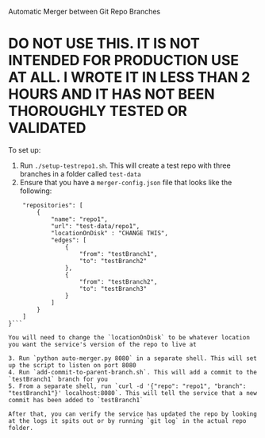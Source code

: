 Automatic Merger between Git Repo Branches
# DO NOT USE THIS. IT IS NOT INTENDED FOR PRODUCTION USE AT ALL. I WROTE IT IN LESS THAN 2 HOURS AND IT HAS NOT BEEN THOROUGHLY TESTED OR VALIDATED

To set up:
1. Run `./setup-testrepo1.sh`. This will create a test repo with three branches in a folder called `test-data`
2. Ensure that you have a `merger-config.json` file that looks like the following:
```{
    "repositories": [
        {
            "name": "repo1",
            "url": "test-data/repo1",
            "locationOnDisk" : "CHANGE THIS",
            "edges": [
                {
                    "from": "testBranch1",
                    "to": "testBranch2"
                },
                {
                    "from": "testBranch2",
                    "to": "testBranch3"
                }
            ]
        }
    ]
}```

You will need to change the `locationOnDisk` to be whatever location you want the service's version of the repo to live at

3. Run `python auto-merger.py 8080` in a separate shell. This will set up the script to listen on port 8080
4. Run `add-commit-to-parent-branch.sh`. This will add a commit to the `testBranch1` branch for you
5. From a separate shell, run `curl -d '{"repo": "repo1", "branch": "testBranch1"}' localhost:8080`. This will tell the service that a new commit has been added to `testBranch1`

After that, you can verify the service has updated the repo by looking at the logs it spits out or by running `git log` in the actual repo folder.
